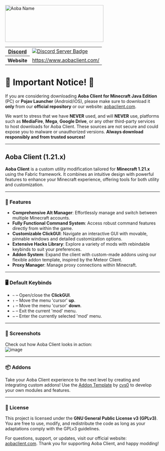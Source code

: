 <img src="https://www.aobaclient.com/_next/image?url=%2Faoba-name.png&w=640&q=75" alt="Aoba Name" width="320" height="120">
<br>
<table>
  <tr>
    <th><a href="#server-invite">Discord</a></th>
    <td>
      <a target="_blank" href="https://discord.gg/krV9VrCMVm">
        <img src="https://dcbadge.limes.pink/api/server/krV9VrCMVm" alt="Discord Server Badge" />
      </a>
    </td>
  </tr>
  <tr>
    <th>Website</th>
    <td><a target="_blank" href="https://www.aobaclient.com/">https://www.aobaclient.com/</a></td>
  </tr>
</table>

# 🚨 Important Notice! 🚨  

If you are considering downloading **Aoba Client for Minecraft Java Edition** (PC) or **Pojav Launcher** (Android/iOS), please make sure to download it **only** from our **official repository** or our website: [aobaclient.com](https://aobaclient.com).  

We want to stress that we have **NEVER** used, and will **NEVER** use, platforms such as **MediaFire**, **Mega**, **Google Drive**, or any other third-party services to host downloads for Aoba Client. These sources are not secure and could expose you to malware or unauthorized versions. **Always download responsibly and from trusted sources!**  

---

## Aoba Client (1.21.x)  

**Aoba Client** is a custom utility modification tailored for **Minecraft 1.21.x** using the Fabric framework. It combines an intuitive design with powerful features to enhance your Minecraft experience, offering tools for both utility and customization.  

---

### 🔧 Features  

- **Comprehensive Alt Manager**: Effortlessly manage and switch between multiple Minecraft accounts.  
- **Fully Functional Command System**: Access robust command features directly from within the game.  
- **Customizable ClickGUI**: Navigate an interactive GUI with movable, pinnable windows and detailed customization options.  
- **Extensive Hacks Library**: Explore a variety of mods with rebindable keybinds to suit your preferences.  
- **Addon System**: Expand the client with custom-made addons using our flexible addon template, inspired by the Meteor Client.  
- **Proxy Manager**: Manage proxy connections within Minecraft.

---

### 🖥 Default Keybinds  

- `~` – Open/close the **ClickGUI**.  
- `↑` – Move the menu 'cursor' **up**.  
- `↓` – Move the menu 'cursor' **down**.  
- `←` – Exit the current 'mod' menu.  
- `→` – Enter the currently selected 'mod' menu.  

---

### 📸 Screenshots  

Check out how Aoba Client looks in action:  
![image](https://github.com/coltonk9043/Aoba-MC-Hacked-Client/assets/56643581/546d79e0-01eb-4c63-a1f8-49d40bb48a45)


---

### 📦 Addons  

Take your Aoba Client experience to the next level by creating and integrating custom addons! Use the [Addon Template](https://github.com/cvs0/Aoba-Addon-Template) by [cvs0](https://github.com/cvs0) to develop your own modules and features.  

---

### 📜 License  

This project is licensed under the **GNU General Public License v3 (GPLv3)**. You are free to use, modify, and redistribute the code as long as your adaptations comply with the GPLv3 guidelines.  

For questions, support, or updates, visit our official website: [aobaclient.com](https://aobaclient.com). Thank you for supporting Aoba Client, and happy modding!  
